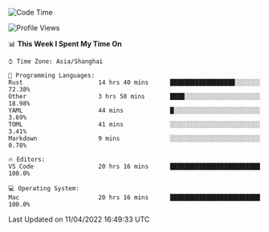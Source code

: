 <!--START_SECTION:waka-->
![Code Time](http://img.shields.io/badge/Code%20Time-1%2C221%20hrs%2029%20mins-blue)

![Profile Views](http://img.shields.io/badge/Profile%20Views-16-blue)

📊 **This Week I Spent My Time On** 

```text
⌚︎ Time Zone: Asia/Shanghai

💬 Programming Languages: 
Rust                     14 hrs 40 mins      ██████████████████░░░░░░░   72.38% 
Other                    3 hrs 50 mins       ████░░░░░░░░░░░░░░░░░░░░░   18.98% 
YAML                     44 mins             █░░░░░░░░░░░░░░░░░░░░░░░░   3.69% 
TOML                     41 mins             ░░░░░░░░░░░░░░░░░░░░░░░░░   3.41% 
Markdown                 9 mins              ░░░░░░░░░░░░░░░░░░░░░░░░░   0.78%

🔥 Editors: 
VS Code                  20 hrs 16 mins      █████████████████████████   100.0%

💻 Operating System: 
Mac                      20 hrs 16 mins      █████████████████████████   100.0%

```


 Last Updated on 11/04/2022 16:49:33 UTC
<!--END_SECTION:waka-->
